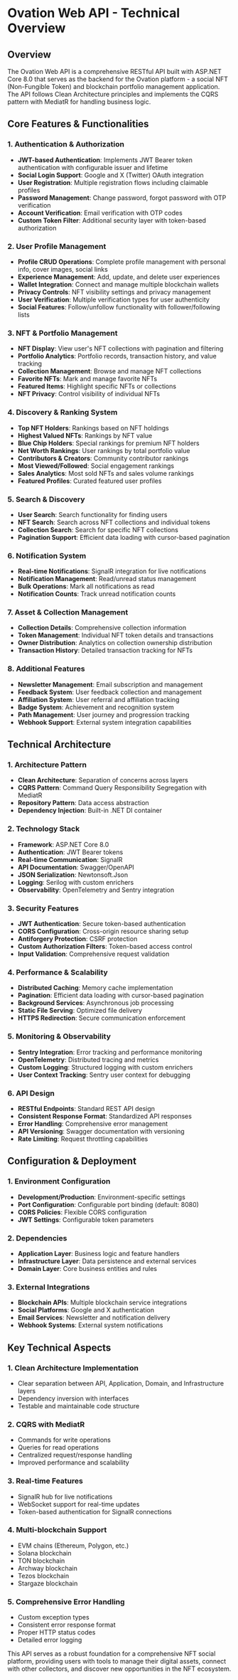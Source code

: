 # Ovation Web API - Technical Overview

## Overview
The Ovation Web API is a comprehensive RESTful API built with ASP.NET Core 8.0 that serves as the backend for the Ovation platform - a social NFT (Non-Fungible Token) and blockchain portfolio management application. The API follows Clean Architecture principles and implements the CQRS pattern with MediatR for handling business logic.

## Core Features & Functionalities

### 1. Authentication & Authorization
- **JWT-based Authentication**: Implements JWT Bearer token authentication with configurable issuer and lifetime
- **Social Login Support**: Google and X (Twitter) OAuth integration
- **User Registration**: Multiple registration flows including claimable profiles
- **Password Management**: Change password, forgot password with OTP verification
- **Account Verification**: Email verification with OTP codes
- **Custom Token Filter**: Additional security layer with token-based authorization

### 2. User Profile Management
- **Profile CRUD Operations**: Complete profile management with personal info, cover images, social links
- **Experience Management**: Add, update, and delete user experiences
- **Wallet Integration**: Connect and manage multiple blockchain wallets
- **Privacy Controls**: NFT visibility settings and privacy management
- **User Verification**: Multiple verification types for user authenticity
- **Social Features**: Follow/unfollow functionality with follower/following lists

### 3. NFT & Portfolio Management
- **NFT Display**: View user's NFT collections with pagination and filtering
- **Portfolio Analytics**: Portfolio records, transaction history, and value tracking
- **Collection Management**: Browse and manage NFT collections
- **Favorite NFTs**: Mark and manage favorite NFTs
- **Featured Items**: Highlight specific NFTs or collections
- **NFT Privacy**: Control visibility of individual NFTs

### 4. Discovery & Ranking System
- **Top NFT Holders**: Rankings based on NFT holdings
- **Highest Valued NFTs**: Rankings by NFT value
- **Blue Chip Holders**: Special rankings for premium NFT holders
- **Net Worth Rankings**: User rankings by total portfolio value
- **Contributors & Creators**: Community contributor rankings
- **Most Viewed/Followed**: Social engagement rankings
- **Sales Analytics**: Most sold NFTs and sales volume rankings
- **Featured Profiles**: Curated featured user profiles

### 5. Search & Discovery
- **User Search**: Search functionality for finding users
- **NFT Search**: Search across NFT collections and individual tokens
- **Collection Search**: Search for specific NFT collections
- **Pagination Support**: Efficient data loading with cursor-based pagination

### 6. Notification System
- **Real-time Notifications**: SignalR integration for live notifications
- **Notification Management**: Read/unread status management
- **Bulk Operations**: Mark all notifications as read
- **Notification Counts**: Track unread notification counts

### 7. Asset & Collection Management
- **Collection Details**: Comprehensive collection information
- **Token Management**: Individual NFT token details and transactions
- **Owner Distribution**: Analytics on collection ownership distribution
- **Transaction History**: Detailed transaction tracking for NFTs

### 8. Additional Features
- **Newsletter Management**: Email subscription and management
- **Feedback System**: User feedback collection and management
- **Affiliation System**: User referral and affiliation tracking
- **Badge System**: Achievement and recognition system
- **Path Management**: User journey and progression tracking
- **Webhook Support**: External system integration capabilities

## Technical Architecture

### 1. Architecture Pattern
- **Clean Architecture**: Separation of concerns across layers
- **CQRS Pattern**: Command Query Responsibility Segregation with MediatR
- **Repository Pattern**: Data access abstraction
- **Dependency Injection**: Built-in .NET DI container

### 2. Technology Stack
- **Framework**: ASP.NET Core 8.0
- **Authentication**: JWT Bearer tokens
- **Real-time Communication**: SignalR
- **API Documentation**: Swagger/OpenAPI
- **JSON Serialization**: Newtonsoft.Json
- **Logging**: Serilog with custom enrichers
- **Observability**: OpenTelemetry and Sentry integration

### 3. Security Features
- **JWT Authentication**: Secure token-based authentication
- **CORS Configuration**: Cross-origin resource sharing setup
- **Antiforgery Protection**: CSRF protection
- **Custom Authorization Filters**: Token-based access control
- **Input Validation**: Comprehensive request validation

### 4. Performance & Scalability
- **Distributed Caching**: Memory cache implementation
- **Pagination**: Efficient data loading with cursor-based pagination
- **Background Services**: Asynchronous job processing
- **Static File Serving**: Optimized file delivery
- **HTTPS Redirection**: Secure communication enforcement

### 5. Monitoring & Observability
- **Sentry Integration**: Error tracking and performance monitoring
- **OpenTelemetry**: Distributed tracing and metrics
- **Custom Logging**: Structured logging with custom enrichers
- **User Context Tracking**: Sentry user context for debugging

### 6. API Design
- **RESTful Endpoints**: Standard REST API design
- **Consistent Response Format**: Standardized API responses
- **Error Handling**: Comprehensive error management
- **API Versioning**: Swagger documentation with versioning
- **Rate Limiting**: Request throttling capabilities

## Configuration & Deployment

### 1. Environment Configuration
- **Development/Production**: Environment-specific settings
- **Port Configuration**: Configurable port binding (default: 8080)
- **CORS Policies**: Flexible CORS configuration
- **JWT Settings**: Configurable token parameters

### 2. Dependencies
- **Application Layer**: Business logic and feature handlers
- **Infrastructure Layer**: Data persistence and external services
- **Domain Layer**: Core business entities and rules

### 3. External Integrations
- **Blockchain APIs**: Multiple blockchain service integrations
- **Social Platforms**: Google and X authentication
- **Email Services**: Newsletter and notification delivery
- **Webhook Systems**: External system notifications

## Key Technical Aspects

### 1. Clean Architecture Implementation
- Clear separation between API, Application, Domain, and Infrastructure layers
- Dependency inversion with interfaces
- Testable and maintainable code structure

### 2. CQRS with MediatR
- Commands for write operations
- Queries for read operations
- Centralized request/response handling
- Improved performance and scalability

### 3. Real-time Features
- SignalR hub for live notifications
- WebSocket support for real-time updates
- Token-based authentication for SignalR connections

### 4. Multi-blockchain Support
- EVM chains (Ethereum, Polygon, etc.)
- Solana blockchain
- TON blockchain
- Archway blockchain
- Tezos blockchain
- Stargaze blockchain

### 5. Comprehensive Error Handling
- Custom exception types
- Consistent error response format
- Proper HTTP status codes
- Detailed error logging

This API serves as a robust foundation for a comprehensive NFT social platform, providing users with tools to manage their digital assets, connect with other collectors, and discover new opportunities in the NFT ecosystem.
